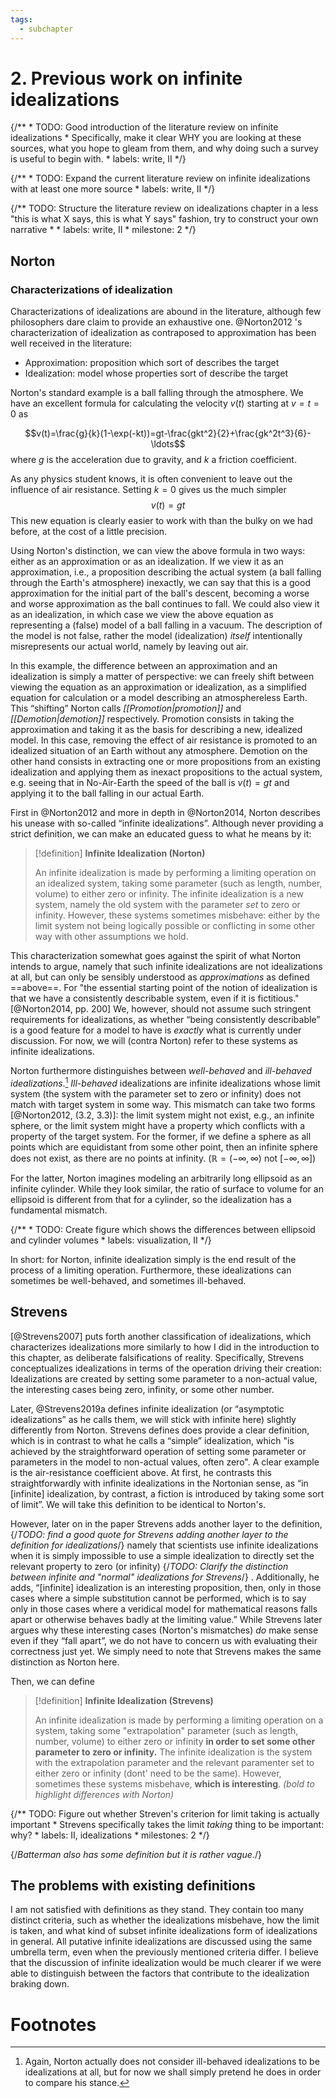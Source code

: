 ```yaml
---
tags:
  - subchapter
---
```

# 2. Previous work on infinite idealizations

{/**
	* TODO: Good introduction of the literature review on infinite idealizations
	* Specifically, make it clear WHY you are looking at these sources, what you hope to gleam from them, and why doing such a survey is useful to begin with.
	* labels: write, II
	*/}

	

{/**
	* TODO: Expand the current literature review on infinite idealizations with at least one more source
	* labels: write, II
	*/}

{/** TODO: Structure the literature review on idealizations chapter in a less "this is what X says, this is what Y says" fashion, try to construct your own narrative 
    * 
    * labels: write, II
    * milestone: 2
    */} 


## Norton

### Characterizations of idealization

Characterizations of idealizations are abound in the literature, although few philosophers dare claim to provide an exhaustive one. @Norton2012 's characterization of idealization as contraposed to approximation has been well received in the literature:

- Approximation: proposition which sort of describes the target
- Idealization: model whose properties sort of describe the target

Norton's standard example is a ball falling through the atmosphere. We have an excellent formula for calculating the velocity $v(t)$ starting at $v=t=0$ as

$$v(t)=\frac{g}{k}(1-\exp(-kt))=gt-\frac{gkt^2}{2}+\frac{gk^2t^3}{6}-\ldots$$
where $g$ is the acceleration due to gravity, and $k$ a friction coefficient.

As any physics student knows, it is often convenient to leave out the influence of air resistance. Setting $k=0$ gives us the much simpler $$v(t)=gt$$ 
This new equation is clearly easier to work with than the bulky on we had before, at the cost of a little precision.

Using Norton's distinction, we can view the above formula in two ways: either as an approximation or as an idealization. If we view it as an approximation, i.e., a proposition describing the actual system (a ball falling through the Earth's atmosphere) inexactly, we can say that this is a good approximation for the initial part of the ball's descent, becoming a worse and worse approximation as the ball continues to fall. We could also view it as an idealization, in which case we view the above equation as representing a (false) model of a ball falling in a vacuum. The description of the model is not false, rather the model (idealization) *itself* intentionally misrepresents our actual world, namely by leaving out air.

In this example, the difference between an approximation and an idealization is simply a matter of perspective: we can freely shift between viewing the equation as an approximation or idealization, as a simplified equation for calculation or a model describing an atmosphereless Earth. This “shifting” Norton calls *[[Promotion|promotion]]* and *[[Demotion|demotion]]* respectively. Promotion consists in taking the approximation and taking it as the basis for describing a new, idealized model. In this case, removing the effect of air resistance is promoted to an idealized situation of an Earth without any atmosphere.  Demotion on the other hand consists in extracting one or more propositions from an existing idealization and applying them as inexact propositions to the actual system, e.g. seeing that in No-Air-Earth the speed of the ball is $v(t)=gt$ and applying it to the ball falling in our actual Earth. 

First in @Norton2012 and more in depth in @Norton2014, Norton describes his unease with so-called “infinite idealizations”. Although never providing a strict definition, we can make an educated guess to what he means by it:

>[!definition] **Infinite Idealization (Norton)**
>
> An infinite idealization is made by performing a limiting operation on an idealized system, taking some parameter (such as length, number, volume) to either zero or infinity. The infinite idealization is a new system, namely the old system with the parameter _set_ to zero or infinity. However, these systems sometimes misbehave: either by the limit system not being logically possible or conflicting in some other way with other assumptions we hold.

This characterization somewhat goes against the spirit of what Norton intends to argue, namely that such infinite idealizations are not idealizations at all, but can only be sensibly understood as _approximations_ as defined ==above==. For "the essential starting point of the notion of idealization is that we have a consistently describable system, even if it is fictitious." [@Norton2014, pp. 200]  We, however, should not assume such stringent requirements for idealizations, as whether “being consistently describable” is a good feature for a model to have is *exactly* what is currently under discussion. For now, we will (contra Norton) refer to these systems as infinite idealizations.

Norton furthermore distinguishes between _well-behaved_ and _ill-behaved idealizations_.[^well-behaved] _Ill-behaved_ idealizations are infinite idealizations whose limit system (the system with the parameter set to zero or infinity) does not match with target system in some way. This mismatch can take two forms [@Norton2012, (3.2, 3.3)]: the limit system might not exist, e.g., an infinite sphere, or the limit system might have a property which conflicts with a property of the target system. For the former, if we define a sphere as all points which are equidistant from some other point, then an infinite sphere does not exist, as there are no points at infinity. ($\mathbb{R}=(-\infty, \infty)$ not $[-\infty,\infty]$) 

For the latter, Norton imagines modeling an arbitrarily long ellipsoid as an infinite cylinder. While they look similar, the ratio of surface to volume for an ellipsoid is different from that for a cylinder, so the idealization has a fundamental mismatch.




{/**
	* TODO: Create figure which shows the differences between ellipsoid and cylinder volumes
	* labels: visualization, II
*/}


In short: for Norton, infinite idealization simply is the end result of the process of a limiting operation. Furthermore, these idealizations can sometimes be well-behaved, and sometimes ill-behaved.

## Strevens

[@Strevens2007] puts forth another classification of idealizations, which characterizes idealizations more similarly to how I did in the introduction to this chapter, as deliberate falsifications of reality. Specifically, Strevens conceptualizes idealizations in terms of the operation driving their creation: Idealizations are created by setting some parameter to a non-actual value, the interesting cases being zero, infinity, or some other number.

Later, @Strevens2019a defines infinite idealization (or “asymptotic idealizations” as he calls them, we will stick with infinite here) slightly differently from Norton. Strevens defines does provide a clear definition, which is in contrast to what he calls a “simple” idealization, which "is achieved by the straightforward operation of setting some parameter or parameters in the model to non-actual values, often zero". A clear example is the air-resistance coefficient above. At first, he contrasts this straightforwardly with infinite idealizations in the Nortonian sense, as “in \[infinite\] idealization, by contrast, a fiction is introduced by taking some sort of limit”. We will take this definition to be identical to Norton's.

However, later on in the paper Strevens adds another layer to the definition, 
{/*TODO: find a good quote for Strevens adding another layer to the definition for idealizations*/}
 namely that scientists use infinite idealizations when it is simply impossible to use a simple idealization to directly set the relevant property to zero (or infinity) 
{/*TODO: Clarify the distinction between infinite and "normal" idealizations for Strevens*/}
. Additionally, he adds, “\[infinite\] idealization is an interesting proposition, then, only in those cases where a simple substitution cannot be performed, which is to say only in those cases where a veridical model for mathematical reasons falls apart or otherwise behaves badly at the limiting value.” While Strevens later argues why these interesting cases (Norton's mismatches) _do_ make sense even if they “fall apart”, we do not have to concern us with evaluating their correctness just yet. We simply need to note that Strevens makes the same distinction as Norton here. 

Then, we can define

>[!definition] **Infinite Idealization (Strevens)**
> 
> An infinite idealization is made by performing a limiting operation on a system, taking some "extrapolation" parameter (such as length, number, volume) to either zero or infinity **in order to set some other parameter to zero or infinity.** The infinite idealization is the system with the extrapolation parameter and the relevant paramenter set to either zero or infinity (dont' need to be the same). However, sometimes these systems misbehave, **which is interesting**.
_(bold to highlight differences with Norton)_

{/** TODO: Figure out whether Streven's criterion for limit taking is actually important 
    * Strevens specifically takes the limit *taking* thing to be important: why?
    * labels: II, idealizations
    * milestones: 2
    */} 


{/*Batterman also has some definition but it is rather vague.*/}


## The problems with existing definitions

I am not satisfied with definitions as they stand. They contain too many distinct criteria, such as whether the idealizations misbehave, how the limit is taken, and what kind of subset infinite idealizations form of idealizations in general. All putative infinite idealizations are discussed using the same umbrella term, even when the previously mentioned criteria differ. I believe that the discussion of infinite idealization would be much clearer if we were able to distinguish between the factors that contribute to the idealization braking down.

# Footnotes
[^well-behaved]: Again, Norton actually does not consider ill-behaved idealizations to be idealizations at all, but for now we shall simply pretend he does in order to compare his stance.
